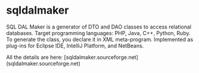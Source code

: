 # sqldalmaker
SQL DAL Maker is a generator of DTO and DAO classes to access relational databases. Target programming languages: PHP, Java, C++, Python, Ruby. To generate the class, you declare it in XML meta-program.  Implemented as plug-ins for Eclipse IDE, IntelliJ Platform, and NetBeans.

All the details are here: [sqldalmaker.sourceforge.net] (sqldalmaker.sourceforge.net)
